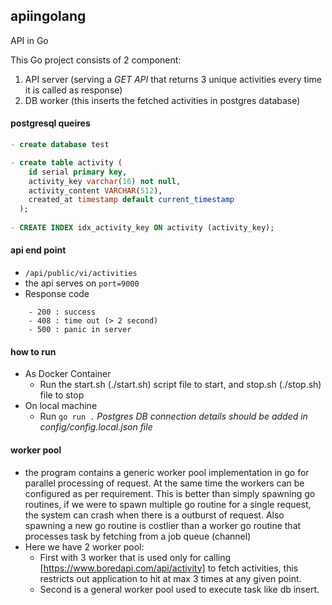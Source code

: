 ## apiingolang
API in Go

This Go project consists of 2 component:
1. API server (serving a *GET API* that returns 3 unique activities every time it is called as response)
2. DB worker (this inserts the fetched activities in postgres database)

#### postgresql queires
``` sql
- create database test

- create table activity (
    id serial primary key,
    activity_key varchar(16) not null,
    activity_content VARCHAR(512),
    created_at timestamp default current_timestamp
  );
  
- CREATE INDEX idx_activity_key ON activity (activity_key);
```
#### api end point
- `/api/public/vi/activities` 
- the api serves on `port=9000`
- Response code
``` golang
    - 200 : success
    - 408 : time out (> 2 second)
    - 500 : panic in server
```
#### how to run
- As Docker Container
  - Run the start.sh (./start.sh) script file to start, and stop.sh (./stop.sh) file to stop
- On local machine
  - Run `go run .`
 *Postgres DB connection details should be added in config/config.local.json file*


#### worker pool
- the program contains a generic worker pool implementation in go for parallel processing of request. At the same time the workers can be configured as per requirement. This is better than simply spawning go routines, if we were to spawn multiple go routine for a single request, the system can crash when there is a outburst of request. Also spawning a new go routine is costlier than a worker go routine that processes task by fetching from a job queue (channel)
- Here we have 2 worker pool:
  - First with 3 worker that is used only for calling [https://www.boredapi.com/api/activity] to fetch activities, this restricts out application to hit at max 3 times at any given point.
  - Second is a general worker pool used to execute task like db insert.
